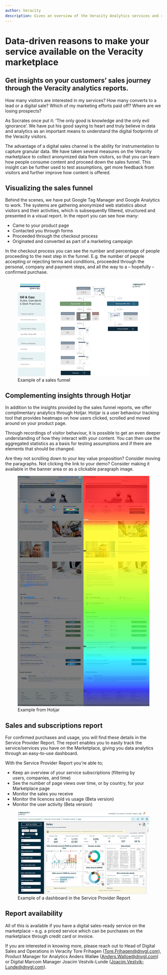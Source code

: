 ```yaml
---
author: Veracity
description: Gives an overview of the Veracity Analytics services and related components.
---
```


# Data-driven reasons to make your service available on the Veracity marketplace

## Get insights on your customers’ sales journey through the Veracity analytics reports.

How many visitors are interested in my services? How many converts to a lead or a digital sale? Which of my marketing efforts paid off? Where are we losing prospects?

As Socrates once put it: ‘The only good is knowledge and the only evil ignorance’. We have put his good saying to heart and truly believe in data and analytics as an important means to understand the digital footprints of the Veracity visitors. 

The advantage of a digital sales channel is the ability for instrumentation to capture granular data. We have taken several measures on the Veracity marketplace to collect anonymized data from visitors, so that you can learn how people consume content and proceed down the sales funnel. This insight can be further used to test assumptions, get more feedback from visitors and further improve how content is offered.

## Visualizing the sales funnel
Behind the scenes, we have put Google Tag Manager and Google Analytics to work. The systems are gathering anonymized web statistics about visitors and their activities, which is subsequently filtered, structured and presented in a visual report. In the report you can see how many:

* Came to your product page
* Contacted you through forms
* Proceeded through the checkout process
* Originated and converted as part of a marketing campaign

In the checkout process you can see the number and percentage of people proceeding to the next step in the funnel. E.g. the number of people accepting or rejecting terms and conditions, proceeded through the personal, company and payment steps, and all the way to a – hopefully – confirmed purchase.

<figure>
	<img src="assets/FunnelReport.jpg"/>
	<figcaption>Example of a sales funnel</figcaption>
</figure>

## Complementing insights through Hotjar
In addition to the insights provided by the sales funnel reports, we offer complimentary analytics through Hotjar. Hotjar is a user behaviour tracking tool that provides heatmaps on how users clicked, scrolled and moved around on your product page. 

Through recordings of visitor behaviour, it is possible to get an even deeper understanding of how they interact with your content. You can then use the aggregated statistics as a basis for testing assumptions and if there are elements that should be changed. 

Are they not scrolling down to your key value proposition? Consider moving the paragraphs. Not clicking the link to your demo? Consider making it available in the banner area or as a clickable paragraph image.

<figure>
	<img src="assets/hotjar.JPG"/>
	<figcaption>Example from Hotjar</figcaption>
</figure>

## Sales and subscriptions report
For confirmed purchases and usage, you will find these details in the Service Provider Report. The report enables you to easily track the service/services you have on the Marketplace, giving you data analytics through an easy-to-use dashboard. 

With the Service Provider Report you're able to;

* Keep an overview of your service subscriptions (filtering by users, companies, and time)
* See the number of page views over time, or by country, for your Marketplace page 
* Monitor the sales you receive
* Monitor the licences sold vs usage (Beta version) 
* Monitor the user activity (Beta version)

<figure>
	<img src="assets/ProviderReport.JPG"/>
	<figcaption>Example of a dashboard in the Service Provider Report</figcaption>
</figure>

## Report availability
All of this is available if you have a digital sales-ready service on the marketplace – e.g. a priced service which can be purchases on the marketplace through credit card or invoice.

If you are interested in knowing more, please reach out to Head of Digital Sales and Operations in Veracity Tore Frihagen (<Tore.Frihagen@dnvgl.com>), Product Manager for Analytics Anders Walløe (<Anders.Walloe@dnvgl.com>) or Digital Marcom Manager Joacim Vestvik-Lunde (<Joacim.Vestvik-Lunde@dnvgl.com>).
